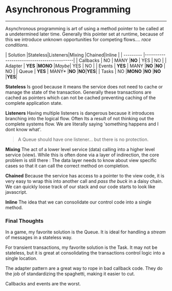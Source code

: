 # Asynchronous Programming
___

Asynchronous programming is art of using a method pointer to be called at a undetermined later time. Generally this pointer set at runtime, because of this we introduce unknown opportunities for competing flows.... *race conditions*.


| Solution  |Stateless|Listeners|Mixing |Chained|Inline |
| --------- |-------------------------------------------|
| Callbacks | NO      | MANY    |**NO** | YES   | NO    |
| Adapter   | **YES** |**MONO** |*Maybe*| YES   | NO    |
| Events    | **YES** | MANY    |**NO** |**NO** | NO    |
| Queue     | **YES** | MANY*    |**NO** |**NO**|**YES**|
| Tasks     | NO      |**MONO** |**NO** |**NO** |**YES**|


**Stateless** Is good because it means the service does not need to cache or manage the state of the transaction. Generally these transactions are cached as pointers which can not be cached preventing caching of the complete application state.

**Listeners** Having multiple listeners is dangerous because it introduces branching into the logical flow. Often Its a result of not thinking out the complete systems flow. We are literally saying 'something happens and I dont know what'. 

> A Queue should have one listener... but there is no protection.

**Mixing** The act of a lower level service (data) calling into a higher level service (view). While this is often done via a layer of indirection, the core problem is still there : The data layer needs to know about view specific cases so that it can call the correct method on completion. 

**Chained** Because the service has access to a pointer to the view code, it is very easy to wrap this into another call and *pass the buck* in a daisy chain. We can quickly loose track of our stack and our code starts to look like javascript.

**Inline** The idea that we can consolidate our control code into a single method.

### Final Thoughts

In a game, my favorite solution is the Queue. It is ideal for handling a *stream* of messages in a stateless way.

For transient transactions, my favorite solution is the Task. It may not be stateless, but it is great at consolidating the transactions control logic into a single location.

The adapter pattern are a great way to rope in bad callback code. They do the job of standardizing the spaghetti, making it easier to cut. 

Callbacks and events are the worst.